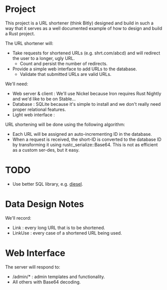
# Project

This project is a URL shortener (think Bitly) designed and build in such a
way that it serves as a well documented example of how to design and
build a Rust project.

The URL shortener will:

* Take requests for shortened URLs (e.g. shrt.com/abcd)
and will redirect the user to a longer, ugly URL.
  * Count and persist the number of redirects.
* Provide a simple web interface to add URLs to the database.
  * Validate that submitted URLs are valid URLs.

We'll need:

* Web server & client : We'll use Nickel because Iron requires Rust Nightly
  and we'd like to be on Stable...
* Database : SQLite because it's simple to install and we don't really need
  proper relational features.
* Light web interface : 

URL shortening will be done using the following algorithm:

* Each URL will be assigned an auto-incrementing ID in the database.
* When a request is received, the short-ID is converted to the database
  ID by transforming it using rustc\_serialize::Base64.  This is not
  as efficient as a custom ser-des, but it easy.

# TODO
- Use better SQL library, e.g. [diesel](http://diesel.rs/guides/getting-started/).

# Data Design Notes

We'll record:

* Link : every long URL that is to be shortened.
* LinkUse : every case of a shortened URL being used.

# Web Interface

The server will respond to:
* /admin/\* : admin templates and functionality.
* All others with Base64 decoding.

# 
